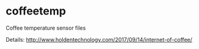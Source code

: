 # coffeetemp
Coffee temperature sensor files

Details:
http://www.holdentechnology.com/2017/09/14/internet-of-coffee/

